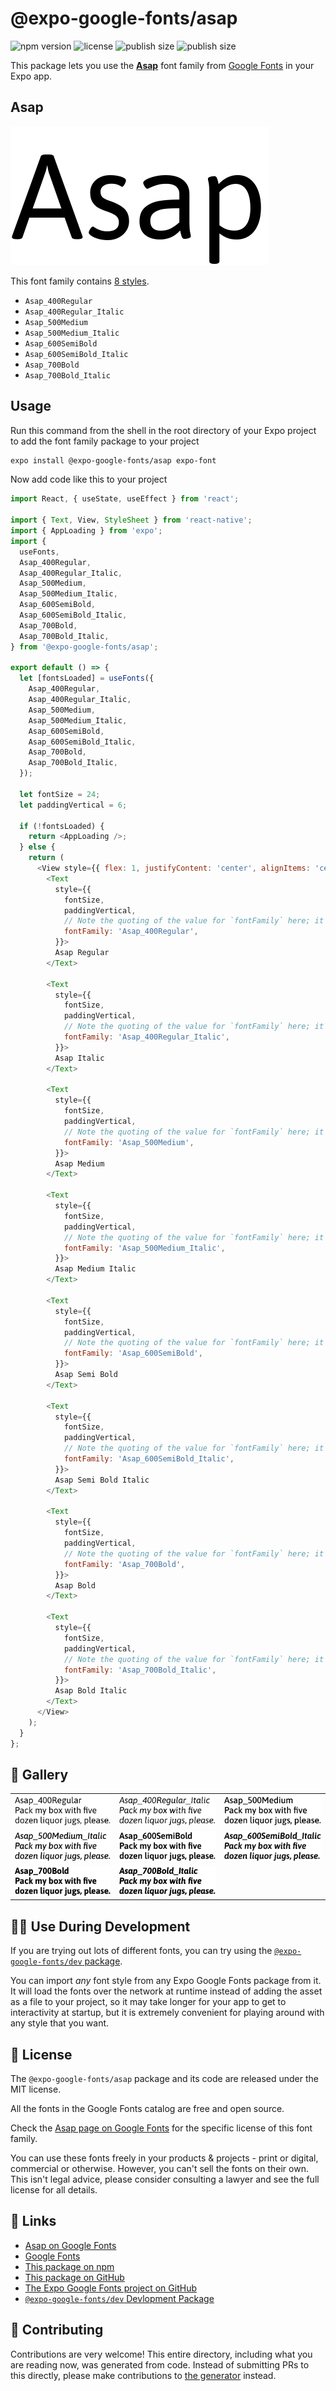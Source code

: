 # @expo-google-fonts/asap

![npm version](https://flat.badgen.net/npm/v/@expo-google-fonts/asap)
![license](https://flat.badgen.net/github/license/expo/google-fonts)
![publish size](https://flat.badgen.net/packagephobia/install/@expo-google-fonts/asap)
![publish size](https://flat.badgen.net/packagephobia/publish/@expo-google-fonts/asap)

This package lets you use the [**Asap**](https://fonts.google.com/specimen/Asap) font family from [Google Fonts](https://fonts.google.com/) in your Expo app.

## Asap

![Asap](./font-family.png)

This font family contains [8 styles](#-gallery).

- `Asap_400Regular`
- `Asap_400Regular_Italic`
- `Asap_500Medium`
- `Asap_500Medium_Italic`
- `Asap_600SemiBold`
- `Asap_600SemiBold_Italic`
- `Asap_700Bold`
- `Asap_700Bold_Italic`

## Usage

Run this command from the shell in the root directory of your Expo project to add the font family package to your project
```sh
expo install @expo-google-fonts/asap expo-font
```

Now add code like this to your project
```js
import React, { useState, useEffect } from 'react';

import { Text, View, StyleSheet } from 'react-native';
import { AppLoading } from 'expo';
import {
  useFonts,
  Asap_400Regular,
  Asap_400Regular_Italic,
  Asap_500Medium,
  Asap_500Medium_Italic,
  Asap_600SemiBold,
  Asap_600SemiBold_Italic,
  Asap_700Bold,
  Asap_700Bold_Italic,
} from '@expo-google-fonts/asap';

export default () => {
  let [fontsLoaded] = useFonts({
    Asap_400Regular,
    Asap_400Regular_Italic,
    Asap_500Medium,
    Asap_500Medium_Italic,
    Asap_600SemiBold,
    Asap_600SemiBold_Italic,
    Asap_700Bold,
    Asap_700Bold_Italic,
  });

  let fontSize = 24;
  let paddingVertical = 6;

  if (!fontsLoaded) {
    return <AppLoading />;
  } else {
    return (
      <View style={{ flex: 1, justifyContent: 'center', alignItems: 'center' }}>
        <Text
          style={{
            fontSize,
            paddingVertical,
            // Note the quoting of the value for `fontFamily` here; it expects a string!
            fontFamily: 'Asap_400Regular',
          }}>
          Asap Regular
        </Text>

        <Text
          style={{
            fontSize,
            paddingVertical,
            // Note the quoting of the value for `fontFamily` here; it expects a string!
            fontFamily: 'Asap_400Regular_Italic',
          }}>
          Asap Italic
        </Text>

        <Text
          style={{
            fontSize,
            paddingVertical,
            // Note the quoting of the value for `fontFamily` here; it expects a string!
            fontFamily: 'Asap_500Medium',
          }}>
          Asap Medium
        </Text>

        <Text
          style={{
            fontSize,
            paddingVertical,
            // Note the quoting of the value for `fontFamily` here; it expects a string!
            fontFamily: 'Asap_500Medium_Italic',
          }}>
          Asap Medium Italic
        </Text>

        <Text
          style={{
            fontSize,
            paddingVertical,
            // Note the quoting of the value for `fontFamily` here; it expects a string!
            fontFamily: 'Asap_600SemiBold',
          }}>
          Asap Semi Bold
        </Text>

        <Text
          style={{
            fontSize,
            paddingVertical,
            // Note the quoting of the value for `fontFamily` here; it expects a string!
            fontFamily: 'Asap_600SemiBold_Italic',
          }}>
          Asap Semi Bold Italic
        </Text>

        <Text
          style={{
            fontSize,
            paddingVertical,
            // Note the quoting of the value for `fontFamily` here; it expects a string!
            fontFamily: 'Asap_700Bold',
          }}>
          Asap Bold
        </Text>

        <Text
          style={{
            fontSize,
            paddingVertical,
            // Note the quoting of the value for `fontFamily` here; it expects a string!
            fontFamily: 'Asap_700Bold_Italic',
          }}>
          Asap Bold Italic
        </Text>
      </View>
    );
  }
};

```

## 🔡 Gallery


||||
|-|-|-|
|![Asap_400Regular](./Asap_400Regular.ttf.png)|![Asap_400Regular_Italic](./Asap_400Regular_Italic.ttf.png)|![Asap_500Medium](./Asap_500Medium.ttf.png)||
|![Asap_500Medium_Italic](./Asap_500Medium_Italic.ttf.png)|![Asap_600SemiBold](./Asap_600SemiBold.ttf.png)|![Asap_600SemiBold_Italic](./Asap_600SemiBold_Italic.ttf.png)||
|![Asap_700Bold](./Asap_700Bold.ttf.png)|![Asap_700Bold_Italic](./Asap_700Bold_Italic.ttf.png)|||


## 👩‍💻 Use During Development

If you are trying out lots of different fonts, you can try using the [`@expo-google-fonts/dev` package](https://github.com/expo/google-fonts/tree/master/font-packages/dev#readme).

You can import *any* font style from any Expo Google Fonts package from it. It will load the fonts
over the network at runtime instead of adding the asset as a file to your project, so it may take longer
for your app to get to interactivity at startup, but it is extremely convenient
for playing around with any style that you want.

## 📖 License

The `@expo-google-fonts/asap` package and its code are released under the MIT license.

All the fonts in the Google Fonts catalog are free and open source.

Check the [Asap page on Google Fonts](https://fonts.google.com/specimen/Asap) for the specific license of this font family.

You can use these fonts freely in your products & projects - print or digital, commercial or otherwise. However, you can't sell the fonts on their own. This isn't legal advice, please consider consulting a lawyer and see the full license for all details.

## 🔗 Links

- [Asap on Google Fonts](https://fonts.google.com/specimen/Asap)
- [Google Fonts](https://fonts.google.com/)
- [This package on npm](https://www.npmjs.com/package/@expo-google-fonts/asap)
- [This package on GitHub](https://github.com/expo/google-fonts/tree/master/font-packages/asap)
- [The Expo Google Fonts project on GitHub](https://github.com/expo/google-fonts)
- [`@expo-google-fonts/dev` Devlopment Package](https://github.com/expo/google-fonts/tree/master/font-packages/dev)

## 🤝 Contributing

Contributions are very welcome! This entire directory, including what you are reading now, was generated from code. Instead of submitting PRs to this directly, please make contributions to [the generator](https://github.com/expo/google-fonts/tree/master/packages/generator) instead.

